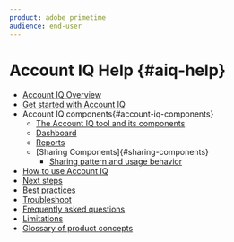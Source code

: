 ```yaml
---
product: adobe primetime
audience: end-user
---
```

# Account IQ Help {#aiq-help}

+ [Account IQ Overview](home.md)
+ [Get started with Account IQ](get-started.md)
+ Account IQ components{#account-iq-components}
  + [The Account IQ tool and its components](accountiq.md)
  + [Dashboard](dashboard.md)
  + [Reports](reports.md)
  + [Sharing Components]{#sharing-components}
    + [Sharing pattern and usage behavior](usage-patterns.md)
+ [How to use Account IQ](use-aiq.md)
+ [Next steps](next-steps.md)
+ [Best practices](best-practices.md)
+ [Troubleshoot](troubleshoot.md)
+ [Frequently asked questions](faq.md)
+ [Limitations](limitations.md)
+ [Glossary of product concepts](product-concepts.md)
